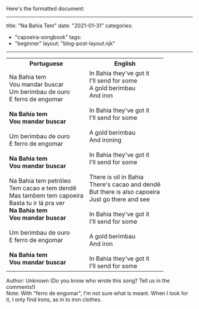 Here's the formatted document:

---
title: "Na Bahia Tem"
date: "2021-01-31"
categories: 
  - "capoeira-songbook"
tags: 
  - "beginner"
layout: "blog-post-layout.njk"
---

<table class="capoeira-table">
    <tr class="header-row">
        <th>Portuguese</th>
        <th>English</th>
    </tr>
    <tr>
        <td>Na Bahia tem<br>
        Vou mandar buscar<br>
        Um berimbau de ouro<br>
        E ferro de engomar<br>
        <br>
        <strong>Na Bahia tem<br>
        Vou mandar buscar</strong><br>
        <br>
        Um berimbau de ouro<br>
        E ferro de engomar<br>
        <br>
        <strong>Na Bahia tem<br>
        Vou mandar buscar</strong><br>
        <br>
        Na Bahia tem petróleo<br>
        Tem cacao e tem dendê<br>
        Mas tambem tem capoeira<br>
        Basta tu ir lá pra ver<br>
        <strong>Na Bahia tem<br>
        Vou mandar buscar</strong><br>
        <br>
        Um berimbau de ouro<br>
        E ferro de engomar<br>
        <br>
        <strong>Na Bahia tem<br>
        Vou mandar buscar</strong></td>
        <td>In Bahia they've got it<br>
        I'll send for some<br>
        A gold berimbau<br>
        And iron<br>
        <br>
        In Bahia they've got it<br>
        I'll send for some<br>
        <br>
        A gold berimbau<br>
        And ironing<br>
        <br>
        In Bahia they've got it<br>
        I'll send for some<br>
        <br>
        There is oil in Bahia<br>
        There's cacao and dendê<br>
        But there is also capoeira<br>
        Just go there and see<br>
        <br>
        In Bahia they've got it<br>
        I'll send for some<br>
        <br>
        A gold berimbau<br>
        And iron<br>
        <br>
        In Bahia they've got it<br>
        I'll send for some</td>
    </tr>
</table>

<figcaption>
Author: Unknown (Do you know who wrote this song? Tell us in the comments!)<br>
Note: With "ferro de engomar", I'm not sure what is meant. When I look for it, I only find irons, as in to iron clothes.
</figcaption>